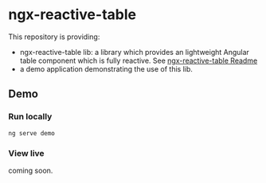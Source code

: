 # ngx-reactive-table

This repository is providing:

- ngx-reactive-table lib: a library which provides an lightweight Angular table component which is fully reactive. See [ngx-reactive-table Readme](./libs/ngx-reactive-table/README.md)
- a demo application demonstrating the use of this lib.

## Demo

### Run locally

`ng serve demo`

### View live

coming soon.


